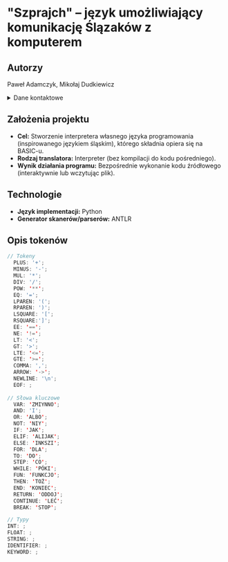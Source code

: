 # "Szprajch" – język umożliwiający komunikację Ślązaków z komputerem

## Autorzy  
Paweł Adamczyk, Mikołaj Dudkiewicz  

<details>
  <summary>Dane kontaktowe</summary>
  Email: adamczyk@student.agh.edu.pl 
</details>

## Założenia projektu  
- **Cel:** Stworzenie interpretera własnego języka programowania (inspirowanego językiem śląskim), którego składnia opiera się na BASIC-u.  
- **Rodzaj translatora:** Interpreter (bez kompilacji do kodu pośredniego).  
- **Wynik działania programu:** Bezpośrednie wykonanie kodu źródłowego (interaktywnie lub wczytując plik).  

## Technologie  
- **Język implementacji:** Python   
- **Generator skanerów/parserów:** ANTLR  

## Opis tokenów 
```java
// Tokeny
  PLUS: '+';
  MINUS: '-';
  MUL: '*';
  DIV: '/';
  POW: '**';
  EQ: '=';
  LPAREN: '(';
  RPAREN: ')';
  LSQUARE: '[';
  RSQUARE:']';
  EE: '==';
  NE: '!=';
  LT: '<';
  GT: '>';
  LTE: '<=';
  GTE: '>=';
  COMMA: ',';
  ARROW: '->';
  NEWLINE: '\n';
  EOF: ;
 
// Słowa kluczowe
  VAR: 'ZMIYNNO';
  AND: 'I';
  OR: 'ALBO';
  NOT: 'NIY';
  IF: 'JAK';
  ELIF: 'ALIJAK';
  ELSE: 'INKSZI';
  FOR: 'DLA';
  TO: 'DO';
  STEP: 'CO';
  WHILE: 'PÓKI';
  FUN: 'FUNKCJO';
  THEN: 'TOŻ';
  END: 'KONIEC';
  RETURN: 'ODDOJ';
  CONTINUE: 'LEĆ';
  BREAK: 'STOP';

// Typy
INT: ;
FLOAT: ;
STRING: ;	
IDENTIFIER: ;
KEYWORD: ;

```
